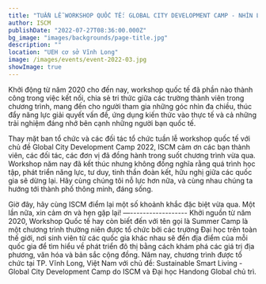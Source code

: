 ```yaml
---
title: "TUẦN LỄ WORKSHOP QUỐC TẾ: GLOBAL CITY DEVELOPMENT CAMP - NHÌN LẠI MỘT CHẶNG HÀNH TRÌNH"
author: ISCM
publishDate: "2022-07-27T08:36:00.000Z"
bg_image: "images/backgrounds/page-title.jpg"
description: "" 
location: "UEH cơ sở Vĩnh Long"
image: /images/events/event-2022-03.jpg
showImage: true
---
```

Khởi động từ năm 2020 cho đến nay, workshop quốc tế đã phần nào thành công trong việc kết nối, chia sẻ tri thức giữa các trường thành viên trong chương trình, mang đến cho người tham gia những góc nhìn đa chiều, thúc đẩy năng lực giải quyết vấn đề, ứng dụng kiến thức vào thực tế và cả những trải nghiệm đáng nhớ bên cạnh những người bạn quốc tế.

Thay mặt ban tổ chức và các đối tác tổ chức tuần lễ workshop quốc tế với chủ đề Global City Development Camp 2022, ISCM cảm ơn các bạn thành viên, các đối tác, các đơn vị đã đồng hành trong suốt chương trình vừa qua. Workshop năm nay đã kết thúc nhưng không đồng nghĩa rằng quá trình học tập, phát triển năng lực, tư duy, tinh thần đoàn kết, hữu nghị giữa các quốc gia sẽ dừng lại. Hãy cùng chúng tôi nỗ lực hơn nữa, và cùng nhau chúng ta hướng tới thành phố thông minh, đáng sống.

Giờ đây, hãy cùng ISCM điểm lại một số khoảnh khắc đặc biệt vừa qua. Một lần nữa, xin cảm ơn và hẹn gặp lại!
—------------------
Khởi nguồn từ năm 2020, Workshop Quốc tế hay còn biết đến với tên gọi là Summer Camp là một chương trình thường niên được tổ chức bởi các trường Đại học trên toàn thế giới, nơi sinh viên từ các quốc gia khác nhau sẽ đến địa điểm của mỗi quốc gia để tìm hiểu về phát triển đô thị bằng cách khám phá các giá trị địa phương, văn hóa và bản sắc cộng đồng. Năm nay, chương trình được tổ chức tại TP. Vĩnh Long, Việt Nam với chủ đề: Sustainable Smart Living - Global City Development Camp do ISCM và Đại học Handong Global chủ trì.